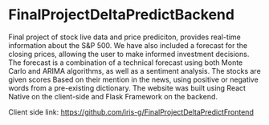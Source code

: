 # FinalProjectDeltaPredictBackend
Final project of stock live data and price prediciton, provides real-time information about the S&P 500. We have also included a forecast for the closing prices, allowing the user to make informed investment decisions. The forecast is a combination of a technical forecast using both Monte Carlo and ARIMA algorithms, as well as a sentiment analysis. The stocks are given scores Based on their mention in the news, using positive or negative words from a pre-existing dictionary. The website was built using React Native on the client-side and Flask Framework on the backend.

Client side link: https://github.com/iris-g/FinalProjectDeltaPredictFrontend
